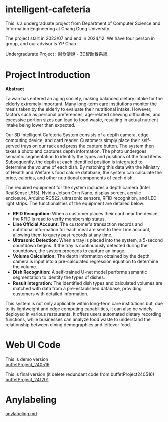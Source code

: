 # intelligent-cafeteria
This is a undergraduate project from Department of Computer Science and Information Engineering at Chang Gung University.

The project start in 2023/07 and end in 2024/12. We have four person in group, and our advisor is YP Chao.

Undergradurate Project : 剩食傳說 - 3D智助餐系統

# Project Introduction
 **Abstract**

Taiwan has entered an aging society, making balanced dietary intake for the elderly extremely important. Many long-term care institutions monitor the meals taken by the elderly to evaluate their nutritional intake. However, factors such as personal preferences, age-related chewing difficulties, and excessive portion sizes can lead to food waste, resulting in actual nutrient intake being lower than expected.

Our 3D Intelligent Cafeteria System consists of a depth camera, edge computing device, and card reader. Customers simply place their self-served trays on our rack and press the capture button. The system then takes a photo and captures depth information. The photo undergoes semantic segmentation to identify the types and positions of the food items. Subsequently, the depth at each identified position is integrated to determine the volume of each dish. By matching this data with the Ministry of Health and Welfare's food calorie database, the system can calculate the price, calories, and other nutritional components of each dish.

The required equipment for the system includes a depth camera (Intel RealSense L515), Nvidia Jetson Orin Nano, display screen, acrylic enclosure, Arduino RC522, ultrasonic sensors, RFID recognition, and LED light strips. The functionalities of the equipment are detailed below:

- **RFID Recognition:** When a customer places their card near the device, the RFID is read to verify membership status.
- **Line Official Account:** The customer's transaction records and nutritional information for each meal are sent to their Line account, allowing them to query past records at any time.
- **Ultrasonic Detection:** When a tray is placed into the system, a 5-second countdown begins. If the tray is continuously detected during the countdown, the system proceeds to capture an image.
- **Volume Calculation:** The depth information obtained by the depth camera is input into a pre-calculated regression equation to determine the volume.
- **Dish Recognition:** A self-trained U-net model performs semantic segmentation to identify the types of dishes.
- **Result Integration:** The identified dish types and calculated volumes are matched with data from a pre-established database, providing customers with detailed information.

This system is not only applicable within long-term care institutions but, due to its lightweight and edge computing capabilities, it can also be widely deployed in various restaurants. It offers users automated dietary recording functions, while businesses can analyze food waste to understand the relationship between dining demographics and leftover food.

# Web UI Code
This is demo version\
[buffetProject_240516](./anylabeling.md)

This is final version (it delete redundant code from buffetProject240516)\
[buffetProject_241201](https://drive.google.com/drive/folders/1F4wTsTuuHcQjv1ANcS9yVGLJcu8D9VdE?usp=drive_link)

# Anylabeling
[anylabeling.md](https://github.com/Kathange/intelligent-cafeteria/anylabeling.md)

